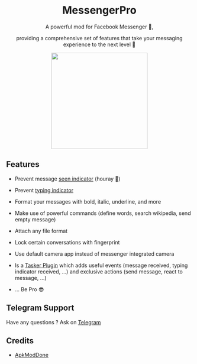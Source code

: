 ### 

<h1 align="center">MessengerPro</h1>
<p align="center">A powerful mod for Facebook Messenger 💬, 

<p align="center">providing a comprehensive set of features that take your messaging experience to the next level 🚀

<p align="center">
  <img width="260" height="260" src="![image](https://github.com/STEK1337/MessengerPro/assets/118012196/75bec79b-eaa6-42b2-ad81-ba8e2b70aa83)
">
</p>

## Features

- Prevent message <ins>seen indicator</ins> (houray 🥳)

- Prevent <ins>typing indicator</ins>

- Format your messages with bold, italic, underline, and more

- Make use of powerful commands (define words, search wikipedia, send empty message)

- Attach any file format

- Lock certain conversations with fingerprint

- Use default camera app instead of messenger integrated camera

- Is a <ins>Tasker Plugin</ins> which adds useful events (message received, typing indicator received, ...) and exclusive actions (send message, react to message, ...)

- ... Be Pro 😎


## Telegram Support

Have any questions ? Ask on [Telegram](https://t.me/apkmoddone_chat)


## Credits

- [ApkModDone](https://www.apkmoddone.com/)
